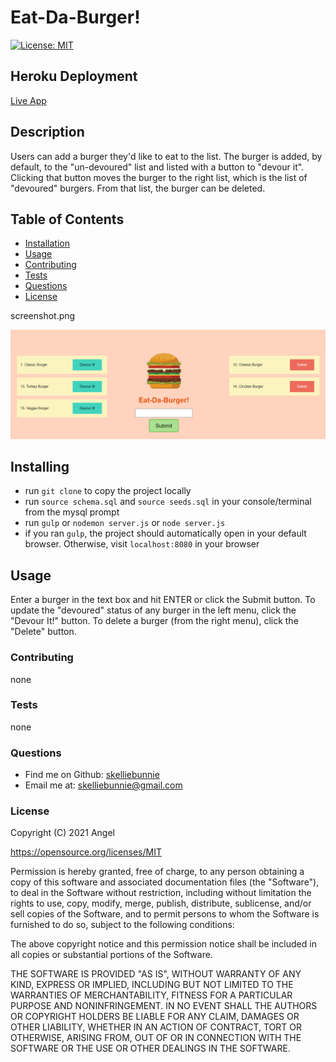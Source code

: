 # Eat-Da-Burger!
[![License: MIT](https://img.shields.io/badge/License-MIT-yellow.svg)](https://opensource.org/licenses/MIT)

## Heroku Deployment
[Live App](https://arcane-dusk-14189.herokuapp.com/)

## Description
Users can add a burger they'd like to eat to the list. The burger is added, by default, to the "un-devoured" list and listed with a button to "devour it". Clicking that button moves the burger to the right list, which is the list of "devoured" burgers. From that list, the burger can be deleted.

## Table of Contents
* [Installation](#Installation)
* [Usage](#Usage)
* [Contributing](#Contributing)
* [Tests](#Tests)
* [Questions](#Questions)
* [License](#License)

screenshot.png

![Screenshot](screenshot.png)
## Installing
- run ```git clone``` to copy the project locally
- run ```source schema.sql``` and ```source seeds.sql``` in your console/terminal from the mysql prompt
- run ```gulp``` or ```nodemon server.js``` or ```node server.js```
- if you ran ```gulp```, the project should automatically open in your default browser. Otherwise, visit ```localhost:8080``` in your browser

## Usage
Enter a burger in the text box and hit ENTER or click the Submit button. To update the "devoured" status of any burger in the left menu, click the "Devour It!" button. To delete a burger (from the right menu), click the "Delete" button.

### Contributing
none

### Tests
none

### Questions
- Find me on Github: [skelliebunnie](https://github.com/skelliebunnie)
- Email me at: skelliebunnie@gmail.com

### License
Copyright (C) 2021 Angel

https://opensource.org/licenses/MIT

Permission is hereby granted, free of charge, to any person obtaining a copy of this software and associated documentation files (the "Software"), to deal in the Software without restriction, including without limitation the rights to use, copy, modify, merge, publish, distribute, sublicense, and/or sell copies of the Software, and to permit persons to whom the Software is furnished to do so, subject to the following conditions:

The above copyright notice and this permission notice shall be included in all copies or substantial portions of the Software.

THE SOFTWARE IS PROVIDED "AS IS", WITHOUT WARRANTY OF ANY KIND, EXPRESS OR IMPLIED, INCLUDING BUT NOT LIMITED TO THE WARRANTIES OF MERCHANTABILITY, FITNESS FOR A PARTICULAR PURPOSE AND NONINFRINGEMENT. IN NO EVENT SHALL THE AUTHORS OR COPYRIGHT HOLDERS BE LIABLE FOR ANY CLAIM, DAMAGES OR OTHER LIABILITY, WHETHER IN AN ACTION OF CONTRACT, TORT OR OTHERWISE, ARISING FROM, OUT OF OR IN CONNECTION WITH THE SOFTWARE OR THE USE OR OTHER DEALINGS IN THE SOFTWARE.